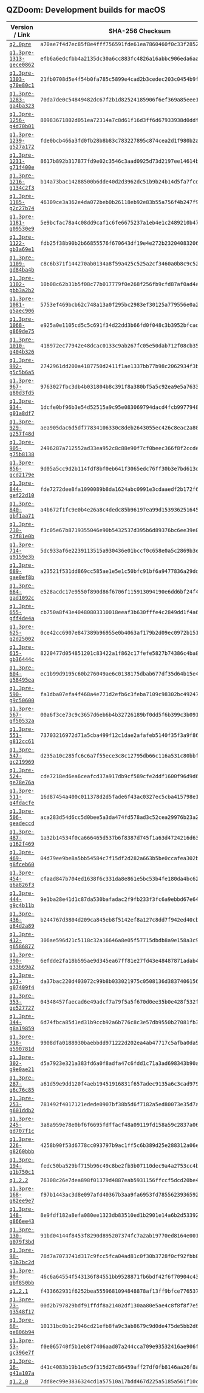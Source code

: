 ## QZDoom: Development builds for macOS

|Version / Link|SHA-256 Checksum|
|---|---|
|[`q2.0pre`](https://github.com/alexey-lysiuk/qzdoom-macos-devbuilds/releases/download/q2.0pre/qzdoom-q2.0pre.dmg)|`a70ae7f4d7ec85f8e4fff756591fde61ea7860460f0c33f28522bf0e086d6e87`|
|[`q1.3pre-1313-gece0862`](https://github.com/alexey-lysiuk/qzdoom-macos-devbuilds/releases/download/q1.3pre-1313-gece0862/qzdoom-q1.3pre-1313-gece0862.dmg)|`efb6a6edcfbb4a2135dc30a6cc883fc4826a16abbc906eda6aa6655f83bfb3e8`|
|[`q1.3pre-1303-g70e80c1`](https://github.com/alexey-lysiuk/qzdoom-macos-devbuilds/releases/download/q1.3pre-1303-g70e80c1/qzdoom-q1.3pre-1303-g70e80c1.dmg)|`21fb0708d5e4f54b0fa785c5899e4cad2b3cedec203c0454b9fd21434d14401f`|
|[`q1.3pre-1283-ga4ba323`](https://github.com/alexey-lysiuk/qzdoom-macos-devbuilds/releases/download/q1.3pre-1283-ga4ba323/qzdoom-q1.3pre-1283-ga4ba323.dmg)|`70da7de0c54849482dc67f2b1d82524185906f6ef369a85eee13e7893a7076a0`|
|[`q1.3pre-1256-g4d70b01`](https://github.com/alexey-lysiuk/qzdoom-macos-devbuilds/releases/download/q1.3pre-1256-g4d70b01/qzdoom-q1.3pre-1256-g4d70b01.dmg)|`80983671802d051ea72314a7c8d61f16d3ff6d67933938d0ddf7071076c6b4ca`|
|[`q1.3pre-1239-g527a172`](https://github.com/alexey-lysiuk/qzdoom-macos-devbuilds/releases/download/q1.3pre-1239-g527a172/qzdoom-q1.3pre-1239-g527a172.dmg)|`fde0bcb466a3fd0fb28b8b83c783227895c874cea2d1f980b2adf386bcb95bd4`|
|[`q1.3pre-1231-g71f400e`](https://github.com/alexey-lysiuk/qzdoom-macos-devbuilds/releases/download/q1.3pre-1231-g71f400e/qzdoom-q1.3pre-1231-g71f400e.dmg)|`8617b892b317877fd9e02c3546c3aad0925d73d2197ee14614be1564465b4abd`|
|[`q1.3pre-1216-g134c2f3`](https://github.com/alexey-lysiuk/qzdoom-macos-devbuilds/releases/download/q1.3pre-1216-g134c2f3/qzdoom-q1.3pre-1216-g134c2f3.dmg)|`b14a73bac14288500b6dde40d2d3962dc51b9b24b14d5fa7fcd53b81220a7b1c`|
|[`q1.3pre-1185-g2c27b74`](https://github.com/alexey-lysiuk/qzdoom-macos-devbuilds/releases/download/q1.3pre-1185-g2c27b74/qzdoom-q1.3pre-1185-g2c27b74.dmg)|`46309ce3a362e4da072beb0b26118eb92e83b55a756f4b247f952cddd2434236`|
|[`q1.3pre-1181-g09530e9`](https://github.com/alexey-lysiuk/qzdoom-macos-devbuilds/releases/download/q1.3pre-1181-g09530e9/qzdoom-q1.3pre-1181-g09530e9.dmg)|`5e9bcfac78a4c08dd9caf1c6fe6675237a1eb4e1c2489210b47601f91e1899ac`|
|[`q1.3pre-1122-gb3a69e1`](https://github.com/alexey-lysiuk/qzdoom-macos-devbuilds/releases/download/q1.3pre-1122-gb3a69e1/qzdoom-q1.3pre-1122-gb3a69e1.dmg)|`fdb25f38b90b2b66855576f670643df19e4e272b232040832063dac3cfda88ee`|
|[`q1.3pre-1109-gd84ba4b`](https://github.com/alexey-lysiuk/qzdoom-macos-devbuilds/releases/download/q1.3pre-1109-gd84ba4b/qzdoom-q1.3pre-1109-gd84ba4b.dmg)|`c8c6b371f144270ab0134a8f59a425c525a2cf3460a0b8c9c524f770dd6c506a`|
|[`q1.3pre-1102-gbb3a2b2`](https://github.com/alexey-lysiuk/qzdoom-macos-devbuilds/releases/download/q1.3pre-1102-gbb3a2b2/qzdoom-q1.3pre-1102-gbb3a2b2.dmg)|`10b08c62b31b5f08c77b017779f0e268f256fb9cfd87af0ad4a2af9ace896d27`|
|[`q1.3pre-1081-g5aec906`](https://github.com/alexey-lysiuk/qzdoom-macos-devbuilds/releases/download/q1.3pre-1081-g5aec906/qzdoom-q1.3pre-1081-g5aec906.dmg)|`5753ef469bcb62c748a13a0f295bc2983ef30125a779556e0a2aee9d621f9eaa`|
|[`q1.3pre-1068-g869de75`](https://github.com/alexey-lysiuk/qzdoom-macos-devbuilds/releases/download/q1.3pre-1068-g869de75/qzdoom-q1.3pre-1068-g869de75.dmg)|`e925a0e1105cd5c5c691f34d22dd3b66fd0f048c3b3952bfcad6bccaec16234a`|
|[`q1.3pre-1010-g404b326`](https://github.com/alexey-lysiuk/qzdoom-macos-devbuilds/releases/download/q1.3pre-1010-g404b326/qzdoom-q1.3pre-1010-g404b326.dmg)|`418972ec77942e48dcac0133c9ab267fc05e50dab712f08cb355bf31e1906d79`|
|[`q1.3pre-992-g5c5b6a5`](https://github.com/alexey-lysiuk/qzdoom-macos-devbuilds/releases/download/q1.3pre-992-g5c5b6a5/qzdoom-q1.3pre-992-g5c5b6a5.dmg)|`2742961dd200a4187750d2411f1ae1337bb77b98c2062934f3bdeba2d2a5ce03`|
|[`q1.3pre-967-g80d3fd5`](https://github.com/alexey-lysiuk/qzdoom-macos-devbuilds/releases/download/q1.3pre-967-g80d3fd5/qzdoom-q1.3pre-967-g80d3fd5.dmg)|`9763027fbc3db4b031804b8c391f8a380bf5a5c92ea9e5a763382264f6ec848c`|
|[`q1.3pre-934-g01a8df7`](https://github.com/alexey-lysiuk/qzdoom-macos-devbuilds/releases/download/q1.3pre-934-g01a8df7/qzdoom-q1.3pre-934-g01a8df7.dmg)|`1dcfe0bf96b3e54d52515a9c95e083069794dacd4fcb9977948d99bfa0978c82`|
|[`q1.3pre-929-g257f48d`](https://github.com/alexey-lysiuk/qzdoom-macos-devbuilds/releases/download/q1.3pre-929-g257f48d/qzdoom-q1.3pre-929-g257f48d.dmg)|`aea905dac6d5df77834106330c8deb2643055ec426c8eac2a80cba0f827d6f6d`|
|[`q1.3pre-905-g75b8138`](https://github.com/alexey-lysiuk/qzdoom-macos-devbuilds/releases/download/q1.3pre-905-g75b8138/qzdoom-q1.3pre-905-g75b8138.dmg)|`2496287a712552ad33ea952c8c88e90f7cf0beec366f8f2ccdeb61c12ee78ed0`|
|[`q1.3pre-856-gcd2179e`](https://github.com/alexey-lysiuk/qzdoom-macos-devbuilds/releases/download/q1.3pre-856-gcd2179e/qzdoom-q1.3pre-856-gcd2179e.dmg)|`9d05a5cc9d2b114fdf8bf0eb641f3065edc76ff30b3e7bd613d1ac331a88bc36`|
|[`q1.3pre-844-gef22d10`](https://github.com/alexey-lysiuk/qzdoom-macos-devbuilds/releases/download/q1.3pre-844-gef22d10/qzdoom-q1.3pre-844-gef22d10.dmg)|`fde7272dee8fa1090089b8da1624abc0991e3cdaaedf2b172f6dc310b839ed02`|
|[`q1.3pre-840-gbf1aa71`](https://github.com/alexey-lysiuk/qzdoom-macos-devbuilds/releases/download/q1.3pre-840-gbf1aa71/qzdoom-q1.3pre-840-gbf1aa71.dmg)|`a4b672f1fc9e0b4e26a8c4dedc85b96197ea99d153936251645a2d1b54c64555`|
|[`q1.3pre-730-g7f81e0b`](https://github.com/alexey-lysiuk/qzdoom-macos-devbuilds/releases/download/q1.3pre-730-g7f81e0b/qzdoom-q1.3pre-730-g7f81e0b.dmg)|`f3c05e67b8719355046e90b5432537d395b6d89376bc6ee39e8a9a1d3f35aad9`|
|[`q1.3pre-714-g9159e3b`](https://github.com/alexey-lysiuk/qzdoom-macos-devbuilds/releases/download/q1.3pre-714-g9159e3b/qzdoom-q1.3pre-714-g9159e3b.dmg)|`5dc933af6e2239113515a930436e01bccf0c658e0a5c2869b3e97f8a80a24f20`|
|[`q1.3pre-689-gae0ef8b`](https://github.com/alexey-lysiuk/qzdoom-macos-devbuilds/releases/download/q1.3pre-689-gae0ef8b/qzdoom-q1.3pre-689-gae0ef8b.dmg)|`a23521f531dd869cc585ae1e5e1c50bfc91bf6a9477836a29dd1d5634ac74a7a`|
|[`q1.3pre-664-gad1092c`](https://github.com/alexey-lysiuk/qzdoom-macos-devbuilds/releases/download/q1.3pre-664-gad1092c/qzdoom-q1.3pre-664-gad1092c.dmg)|`e528acdc17e9550f890d86f6706f115913094190e6dd6bf24f4050e151bf723a`|
|[`q1.3pre-655-gff4de4a`](https://github.com/alexey-lysiuk/qzdoom-macos-devbuilds/releases/download/q1.3pre-655-gff4de4a/qzdoom-q1.3pre-655-gff4de4a.dmg)|`cb750a8f43e40480803310018eeaf3b630fffe4c2849dd1f4a6628c22e4c9053`|
|[`q1.3pre-625-g2d25002`](https://github.com/alexey-lysiuk/qzdoom-macos-devbuilds/releases/download/q1.3pre-625-g2d25002/qzdoom-q1.3pre-625-g2d25002.dmg)|`0ce42cc6907e847389b96955e0b4063af179b2d09ec0972b151165fffc4500c5`|
|[`q1.3pre-615-gb36444c`](https://github.com/alexey-lysiuk/qzdoom-macos-devbuilds/releases/download/q1.3pre-615-gb36444c/qzdoom-q1.3pre-615-gb36444c.dmg)|`8220477d054851201c83422a1f862c17fefe5827b74386c4ba809814e99e0e3b`|
|[`q1.3pre-604-g58495ea`](https://github.com/alexey-lysiuk/qzdoom-macos-devbuilds/releases/download/q1.3pre-604-g58495ea/qzdoom-q1.3pre-604-g58495ea.dmg)|`ec1b99d9195c60b276049ae6c0138175dbab677df35d64b15e489cf99cc69b73`|
|[`q1.3pre-590-g9c50600`](https://github.com/alexey-lysiuk/qzdoom-macos-devbuilds/releases/download/q1.3pre-590-g9c50600/qzdoom-q1.3pre-590-g9c50600.dmg)|`fa1dba07efa4f468a4e771d2efb6c3feba7109c98302bc4924766873191adda2`|
|[`q1.3pre-567-gf50532a`](https://github.com/alexey-lysiuk/qzdoom-macos-devbuilds/releases/download/q1.3pre-567-gf50532a/qzdoom-q1.3pre-567-gf50532a.dmg)|`00a6f3ce73c9c3657d6eb6b4b32726189bf0dd5f6b399c3b0910fda58da1a9d1`|
|[`q1.3pre-551-g812cc61`](https://github.com/alexey-lysiuk/qzdoom-macos-devbuilds/releases/download/q1.3pre-551-g812cc61/qzdoom-q1.3pre-551-g812cc61.dmg)|`73703216972d71a5cba499f12c1dae2afafeb5140f35f3a9f86044b073c3b995`|
|[`q1.3pre-547-gc219969`](https://github.com/alexey-lysiuk/qzdoom-macos-devbuilds/releases/download/q1.3pre-547-gc219969/qzdoom-q1.3pre-547-gc219969.dmg)|`d235a10c285fc6c6a7f55ece3c8c12795db66c116a531c80bbff46033ed9d2e1`|
|[`q1.3pre-524-ge78e76a`](https://github.com/alexey-lysiuk/qzdoom-macos-devbuilds/releases/download/q1.3pre-524-ge78e76a/qzdoom-q1.3pre-524-ge78e76a.dmg)|`cde7218ed6ea6ceafcd37a917db9cf589cfe2ddf1600f96d9d6e96e45e85ff62`|
|[`q1.3pre-511-g4fdacfe`](https://github.com/alexey-lysiuk/qzdoom-macos-devbuilds/releases/download/q1.3pre-511-g4fdacfe/qzdoom-q1.3pre-511-g4fdacfe.dmg)|`16d87454a400c011378d2d5fade6f43ac0327ec5cba415798e1301687a028c0f`|
|[`q1.3pre-506-geadeccd`](https://github.com/alexey-lysiuk/qzdoom-macos-devbuilds/releases/download/q1.3pre-506-geadeccd/qzdoom-q1.3pre-506-geadeccd.dmg)|`aca283d54d6cc5d0bee5a3da474fd578ad3c52cea29976b23a29464e1cb51bec`|
|[`q1.3pre-487-g162f469`](https://github.com/alexey-lysiuk/qzdoom-macos-devbuilds/releases/download/q1.3pre-487-g162f469/qzdoom-q1.3pre-487-g162f469.dmg)|`1a32b14534f0ca666465d537b6f8387d745f1a63d4724216d63910c4c725f54f`|
|[`q1.3pre-469-g8fceb60`](https://github.com/alexey-lysiuk/qzdoom-macos-devbuilds/releases/download/q1.3pre-469-g8fceb60/qzdoom-q1.3pre-469-g8fceb60.dmg)|`04d79ee9be8a5bb54584c7f15df2d282a663b5be0ccafea302bcc7df9007010b`|
|[`q1.3pre-454-g6a826f3`](https://github.com/alexey-lysiuk/qzdoom-macos-devbuilds/releases/download/q1.3pre-454-g6a826f3/qzdoom-q1.3pre-454-g6a826f3.dmg)|`cfaad847b704ed1638f6c331da8e861e5bc53b4fe180da4bc62252723e6ce1a3`|
|[`q1.3pre-444-g9c4b11b`](https://github.com/alexey-lysiuk/qzdoom-macos-devbuilds/releases/download/q1.3pre-444-g9c4b11b/qzdoom-q1.3pre-444-g9c4b11b.dmg)|`9e1ba28e41d1c87da530bafadac2f9fb233f3fc6a9ebbd67e64e80df609fe210`|
|[`q1.3pre-436-g84d2a89`](https://github.com/alexey-lysiuk/qzdoom-macos-devbuilds/releases/download/q1.3pre-436-g84d2a89/qzdoom-q1.3pre-436-g84d2a89.dmg)|`b244767d3804d209ca845eb8f5142ef8a127c8dd7f942ed40cb3561fa770b4ba`|
|[`q1.3pre-412-g6586877`](https://github.com/alexey-lysiuk/qzdoom-macos-devbuilds/releases/download/q1.3pre-412-g6586877/qzdoom-q1.3pre-412-g6586877.dmg)|`306ae596d21c5118c32a16646a8e05f57715dbdb8a9e158a3c9af011e50d8c20`|
|[`q1.3pre-390-g33b69a2`](https://github.com/alexey-lysiuk/qzdoom-macos-devbuilds/releases/download/q1.3pre-390-g33b69a2/qzdoom-q1.3pre-390-g33b69a2.dmg)|`6efdde2fa18b595ae9d345ea67ff81e27fd43e48487871adab498ba36e1d0b1e`|
|[`q1.3pre-371-g07409f4`](https://github.com/alexey-lysiuk/qzdoom-macos-devbuilds/releases/download/q1.3pre-371-g07409f4/qzdoom-q1.3pre-371-g07409f4.dmg)|`da37bac220d403072c99b8b033021975c0508136d383740615631d3ceadc8d14`|
|[`q1.3pre-353-ge527727`](https://github.com/alexey-lysiuk/qzdoom-macos-devbuilds/releases/download/q1.3pre-353-ge527727/qzdoom-q1.3pre-353-ge527727.dmg)|`04348457faecad6e49adcf7a79f5a5f670d0ee35b0e428f532f92b7a9be0feb2`|
|[`q1.3pre-344-g8a19859`](https://github.com/alexey-lysiuk/qzdoom-macos-devbuilds/releases/download/q1.3pre-344-g8a19859/qzdoom-q1.3pre-344-g8a19859.dmg)|`6d74fbca85d1ed31b9ccb92a6b776c8c3e57db9550b27081fb35fee07a95dbbb`|
|[`q1.3pre-318-g590781d`](https://github.com/alexey-lysiuk/qzdoom-macos-devbuilds/releases/download/q1.3pre-318-g590781d/qzdoom-q1.3pre-318-g590781d.dmg)|`9908dfa0188930baebbdd971222d202ea4ab47717c5afba0da94c12e68371575`|
|[`q1.3pre-302-g9e0ae21`](https://github.com/alexey-lysiuk/qzdoom-macos-devbuilds/releases/download/q1.3pre-302-g9e0ae21/qzdoom-q1.3pre-302-g9e0ae21.dmg)|`d5a7923e321a383fd6a0f8adfa47c6fdd1c71a3ad698343b90a1f312c6d1481e`|
|[`q1.3pre-287-g6c76c85`](https://github.com/alexey-lysiuk/qzdoom-macos-devbuilds/releases/download/q1.3pre-287-g6c76c85/qzdoom-q1.3pre-287-g6c76c85.dmg)|`a61d59e9dd120f4aeb19451916831f657adec9135a6c3cad979fd315640afbfa`|
|[`q1.3pre-253-g601ddb2`](https://github.com/alexey-lysiuk/qzdoom-macos-devbuilds/releases/download/q1.3pre-253-g601ddb2/qzdoom-q1.3pre-253-g601ddb2.dmg)|`781492f4017121edede0907bf38b5d6f7182a5ed80073e35d7a6aa730af8bee2`|
|[`q1.3pre-245-gd707f1c`](https://github.com/alexey-lysiuk/qzdoom-macos-devbuilds/releases/download/q1.3pre-245-gd707f1c/qzdoom-q1.3pre-245-gd707f1c.dmg)|`3a8a959e78e0bf6f6695fdffacf48a09119fd158a59c2837a06aef5129f936b3`|
|[`q1.3pre-226-g8260bbb`](https://github.com/alexey-lysiuk/qzdoom-macos-devbuilds/releases/download/q1.3pre-226-g8260bbb/qzdoom-q1.3pre-226-g8260bbb.dmg)|`4258b90f53d6778cc093797b9ac1ff5c6b389d25e288312a06e3925da312ad80`|
|[`q1.3pre-194-g1b750c1`](https://github.com/alexey-lysiuk/qzdoom-macos-devbuilds/releases/download/q1.3pre-194-g1b750c1/qzdoom-q1.3pre-194-g1b750c1.dmg)|`fedc50ba529bf715b96c49c8be2fb3b07110dec9a4a2753cc4bed8df8ebcca10`|
|[`q1.2.2`](https://github.com/alexey-lysiuk/qzdoom-macos-devbuilds/releases/download/q1.2.2/qzdoom-q1.2.2.dmg)|`76308c26e7dea898f01379d4887eab5931156ffccf5dcd20be4026dae0b66ead`|
|[`q1.3pre-168-g82ee9e7`](https://github.com/alexey-lysiuk/qzdoom-macos-devbuilds/releases/download/q1.3pre-168-g82ee9e7/qzdoom-q1.3pre-168-g82ee9e7.dmg)|`f97b1443ac3d8e097afd40367b3aa9fa6953fd7855623936592395b040da0595`|
|[`q1.3pre-148-g866ee43`](https://github.com/alexey-lysiuk/qzdoom-macos-devbuilds/releases/download/q1.3pre-148-g866ee43/qzdoom-q1.3pre-148-g866ee43.dmg)|`8e9fdf182a8efa080ee1323db83510ed1b2901e14a6b2d5339255ae623d82998`|
|[`q1.3pre-130-g079f3bd`](https://github.com/alexey-lysiuk/qzdoom-macos-devbuilds/releases/download/q1.3pre-130-g079f3bd/qzdoom-q1.3pre-130-g079f3bd.dmg)|`91bd04144f8453f8290d895207374fc7a2ab19770ed8164e0018699c8c84341c`|
|[`q1.3pre-98-g3b7bc2d`](https://github.com/alexey-lysiuk/qzdoom-macos-devbuilds/releases/download/q1.3pre-98-g3b7bc2d/qzdoom-q1.3pre-98-g3b7bc2d.dmg)|`78d7a7073741d317c9fcc5fca04ad81c0f30b3728f0cf92fbb82c98ed65109a2`|
|[`q1.3pre-90-gbf850bb`](https://github.com/alexey-lysiuk/qzdoom-macos-devbuilds/releases/download/q1.3pre-90-gbf850bb/qzdoom-q1.3pre-90-gbf850bb.dmg)|`46c6a64554f543136f84551bb9528871fb6bdf42f6f70904c43a3dd8fdaafd2e`|
|[`q1.2.1`](https://github.com/alexey-lysiuk/qzdoom-macos-devbuilds/releases/download/q1.2.1/qzdoom-q1.2.1.dmg)|`f433662931f6252bea5559681094848878af13ff9bfce7765377a9d3259b1e9f`|
|[`q1.3pre-73-g3548f17`](https://github.com/alexey-lysiuk/qzdoom-macos-devbuilds/releases/download/q1.3pre-73-g3548f17/qzdoom-q1.3pre-73-g3548f17.dmg)|`00d2b797829bdf91ffdf8a21402df130aa80e5ae4c8f8f8f7e5e1a1f762df430`|
|[`q1.3pre-68-ge806b94`](https://github.com/alexey-lysiuk/qzdoom-macos-devbuilds/releases/download/q1.3pre-68-ge806b94/qzdoom-q1.3pre-68-ge806b94.dmg)|`10131bc0b1c2946cd21efb8fa9c3ab8679c9d0de475de5bb2d6872afb3ec93cd`|
|[`q1.3pre-53-gc396e7f`](https://github.com/alexey-lysiuk/qzdoom-macos-devbuilds/releases/download/q1.3pre-53-gc396e7f/qzdoom-q1.3pre-53-gc396e7f.dmg)|`f0e065740f5b1eb8f7406aad07a244cca709e93532416ae906f18af1f44b20b0`|
|[`q1.3pre-16-g41a107a`](https://github.com/alexey-lysiuk/qzdoom-macos-devbuilds/releases/download/q1.3pre-16-g41a107a/qzdoom-q1.3pre-16-g41a107a.dmg)|`d41c4083b19b1e5c9f315d27c86459aff27df0fb8146aa26f8a6fb7400d8821a`|
|[`q1.2.0`](https://github.com/alexey-lysiuk/qzdoom-macos-devbuilds/releases/download/q1.2.0/qzdoom-q1.2.0.dmg)|`7dd8ec99e3836324cd1a57510a17bdd467d225a5185a561f10cf37276c7e2794`|
